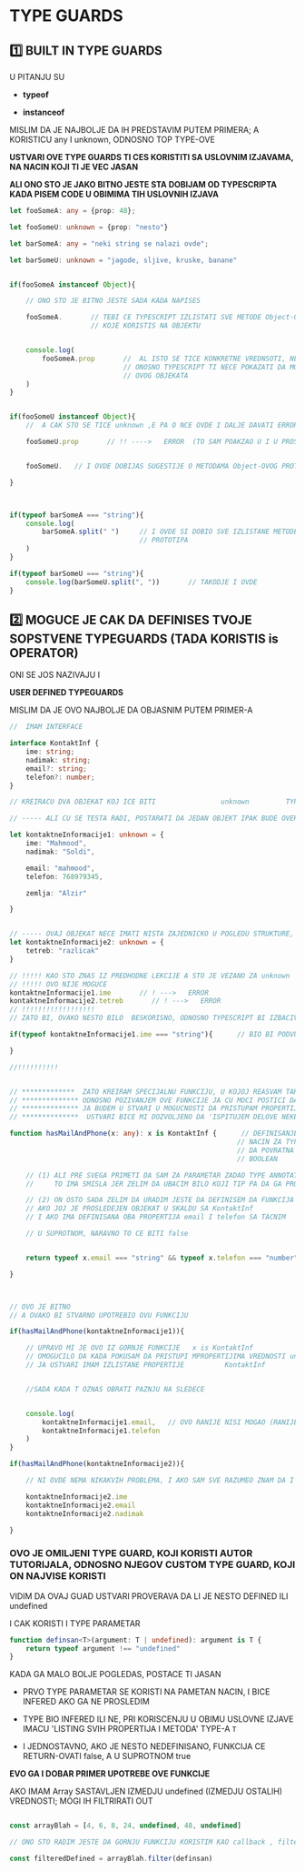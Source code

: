 # TYPE GUARDS

## :one: BUILT IN TYPE GUARDS

U PITANJU SU

- **typeof**

- **instanceof**

MISLIM DA JE NAJBOLJE DA IH PREDSTAVIM PUTEM PRIMERA; A KORISTICU any I unknown, ODNOSNO TOP TYPE-OVE

**USTVARI OVE TYPE GUARDS TI CES KORISTITI SA USLOVNIM IZJAVAMA, NA NACIN KOJI TI JE VEC JASAN**

**ALI ONO STO JE JAKO BITNO JESTE STA DOBIJAM OD TYPESCRIPTA KADA PISEM CODE U OBIMIMA TIH USLOVNIH IZJAVA**

```typescript
let fooSomeA: any = {prop: 48};

let fooSomeU: unknown = {prop: "nesto"}

let barSomeA: any = "neki string se nalazi ovde";

let barSomeU: unknown = "jagode, sljive, kruske, banane"


if(fooSomeA instanceof Object){

    // ONO STO JE BITNO JESTE SADA KADA NAPISES

    fooSomeA.       // TEBI CE TYPESCRIPT IZLISTATI SVE METODE Object-OVOG PROTOTIPA
                    // KOJE KORISTIS NA OBJEKTU


    console.log(
        fooSomeA.prop       //  AL ISTO SE TICE KONKRETNE VREDNSOTI, NECES DOBIJATI NIKAKVE                     // SUGESTIJE,
                            // ONOSNO TYPESCRIPT TI NECE POKAZATI DA MOZES IZABRATI PROPERTI
                            // OVOG OBJEKATA
    )
}


if(fooSomeU instanceof Object){
    //  A CAK STO SE TICE unknown ,E PA O NCE OVDE I DALJE DAVATI ERROR

    fooSomeU.prop       // !! ---->   ERROR  (TO SAM POAKZAO U I U PROSLOJ LEKCIJI)


    fooSomeU.   // I OVDE DOBIJAS SUGESTIJE O METODAMA Object-OVOG PROTOTIPA

}



if(typeof barSomeA === "string"){
    console.log(
        barSomeA.split(" ")     // I OVDE SI DOBIO SVE IZLISTANE METODE string-OVOG 
                                // PROTOTIPA
    )
}

if(typeof barSomeU === "string"){
    console.log(barSomeU.split(", "))       // TAKODJE I OVDE
}
```

## :two: MOGUCE JE CAK DA DEFINISES **TVOJE SOPSTVENE TYPEGUARDS** (TADA KORISTIS **is** OPERATOR)

ONI SE JOS NAZIVAJU I

**USER DEFINED TYPEGUARDS**

MISLIM DA JE OVO NAJBOLJE DA OBJASNIM PUTEM PRIMER-A

```typescript
//  IMAM INTERFACE

interface KontaktInf {
    ime: string;
    nadimak: string;
    email?: string;
    telefon?: number;
}

// KREIRACU DVA OBJEKAT KOJ ICE BITI                unknown         TYPE ANNOTATION-A

// ----- ALI CU SE TESTA RADI, POSTARATI DA JEDAN OBJEKT IPAK BUDE OVERLAPPING SA GORNJIM INTERFACE-OM

let kontaktneInformacije1: unknown = {
    ime: "Mahmood",
    nadimak: "Soldi",

    email: "mahmood",
    telefon: 768979345,

    zemlja: "Alzir"

}


// ----- OVAJ OBJEKAT NECE IMATI NISTA ZAJEDNICKO U POGLEDU STRUKTURE, SA KontaktInf TYPE-OM
let kontaktneInformacije2: unknown = {
    tetreb: "razlicak"
}

// !!!!! KAO STO ZNAS IZ PREDHODNE LEKCIJE A STO JE VEZANO ZA unknown
// !!!!! OVO NIJE MOGUCE
kontaktneInformacije1.ime       // ! --->   ERROR
kontaktneInformacije2.tetreb       // ! --->   ERROR
// !!!!!!!!!!!!!!!!!!
// ZATO BI, OVAKO NESTO BILO  BESKORISNO, ODNOSNO TYPESCRIPT BI IZBACIVAO ERROR

if(typeof kontaktneInformacije1.ime === "string"){      // BIO BI PODVUCENO ime KAO ERROROUS

}

//!!!!!!!!!!


// *************  ZATO KREIRAM SPECIJALNU FUNKCIJU, U KOJOJ REASVAM TAKAV PROBLEM
// ************** ODNOSNO POZIVANJEM OVE FUNKCIJE JA CU MOCI POSTICI DA U OBIMU USLOVNE IZJAVE
// ************** JA BUDEM U STVARI U MOGUCNOSTI DA PRISTUPAM PROPERTIJIMA VREDNOSTI unknown TYPE-A
// **************  USTVARI BICE MI DOZVOLJENO DA 'ISPITUJEM DELOVE NEKE unknown VREDNOSTI'

function hasMailAndPhone(x: any): x is KontaktInf {      // DEFINISANJE      is      OPERATORA NA OVAKAV
                                                        // NACIN ZA TYPE POVRATNE VREDNOSTI  ODREDICE
                                                        // DA POVRATNA VREDNSOT MORA BITI
                                                        // BOOLEAN

    // (1) ALI PRE SVEGA PRIMETI DA SAM ZA PARAMETAR ZADAO TYPE ANNOTATION          any
    //     TO IMA SMISLA JER ZELIM DA UBACIM BILO KOJI TIP PA DA GA PROVERAVAM

    // (2) ON OSTO SADA ZELIM DA URADIM JESTE DA DEFINISEM DA FUNKCIJA RETURN-UJE true
    // AKO JOJ JE PROSLEDEJEN OBJEKAT U SKALDU SA KontaktInf
    // I AKO IMA DEFINISANA OBA PROPERTIJA email I telefon SA TACNIM

    // U SUPROTNOM, NARAVNO TO CE BITI false


    return typeof x.email === "string" && typeof x.telefon === "number"

}



// OVO JE BITNO
// A OVAKO BI STVARNO UPOTREBIO OVU FUNKCIJU

if(hasMailAndPhone(kontaktneInformacije1)){

    // UPRAVO MI JE OVO IZ GORNJE FUNKCIJE   x is KontaktInf
    // OMOGUCILO DA KADA POKUSAM DA PRISTUPI MPROPERTIJIMA VREDNOSTI unknown TYPE-A
    // JA USTVARI IMAM IZLISTANE PROPERTIJE          KontaktInf


    //SADA KADA T OZNAS OBRATI PAZNJU NA SLEDECE


    console.log(
        kontaktneInformacije1.email,   // OVO RANIJE NISI MOGAO (RANIJE BI OVO TYPESCRIPT PODVUKAO KAO ERROR)
        kontaktneInformacije1.telefon
    )
}

if(hasMailAndPhone(kontaktneInformacije2)){

    // NI OVDE NEMA NIKAKVIH PROBLEMA, I AKO SAM SVE RAZUMEO ZNAM DA I NE TREB DA IH BUDE

    kontaktneInformacije2.ime
    kontaktneInformacije2.email
    kontaktneInformacije2.nadimak

}

```

### OVO JE OMILJENI TYPE GUARD, KOJI KORISTI AUTOR TUTORIJALA, ODNOSNO NJEGOV CUSTOM TYPE GUARD, KOJI ON NAJVISE KORISTI

VIDIM DA OVAJ GUAD USTVARI PROVERAVA DA LI JE NESTO DEFINED ILI undefined

I CAK KORISTI I TYPE PARAMETAR

```typescript
function definsan<T>(argument: T | undefined): argument is T {
    return typeof argument !== "undefined"
}
```

KADA GA MALO BOLJE POGLEDAS, POSTACE TI JASAN

- PRVO TYPE PARAMETAR SE KORISTI NA PAMETAN NACIN, I BICE INFERED AKO GA NE PROSLEDIM

- TYPE BIO INFERED ILI NE, PRI KORISCENJU U OBIMU USLOVNE IZJAVE IMACU 'LISTING SVIH PROPERTIJA I METODA' TYPE-A `T`

- I JEDNOSTAVNO, AKO JE NESTO NEDEFINISANO, FUNKCIJA CE RETURN-OVATI false, A U SUPROTNOM true

**EVO GA I DOBAR PRIMER UPOTREBE OVE FUNKCIJE**

AKO IMAM Array SASTAVLJEN IZMEDJU undefined (IZMEDJU OSTALIH) VREDNOSTI; MOGI IH FILTRIRATI OUT

```typescript

const arrayBlah = [4, 6, 8, 24, undefined, 48, undefined]

// ONO STO RADIM JESTE DA GORNJU FUNKCIJU KORISTIM KAO callback , filter METODE

const filteredDefined = arrayBlah.filter(definsan)
```

```typescript

```
```typescript

```

